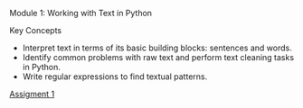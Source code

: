 Module 1: Working with Text in Python

Key Concepts
- Interpret text in terms of its basic building blocks: sentences and words.
- Identify common problems with raw text and perform text cleaning tasks in Python.
- Write regular expressions to find textual patterns.

[Assigment 1](Assignment+1.ipynb)
